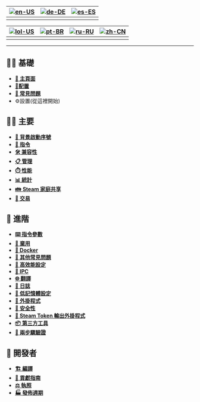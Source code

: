 | [![en-US](https://raw.githubusercontent.com/hjnilsson/country-flags/master/png100px/us.png)](https://github.com/JustArchiNET/ArchiSteamFarm/wiki/Home) | [![de-DE](https://raw.githubusercontent.com/hjnilsson/country-flags/master/png100px/de.png)](https://github.com/JustArchiNET/ArchiSteamFarm/wiki/Home-de-DE) | [![es-ES](https://raw.githubusercontent.com/hjnilsson/country-flags/master/png100px/es.png)](https://github.com/JustArchiNET/ArchiSteamFarm/wiki/Home-es-ES) |
| ------------------------------------------------------------------------------------------------------------------------------------------------------ | ------------------------------------------------------------------------------------------------------------------------------------------------------------ | ------------------------------------------------------------------------------------------------------------------------------------------------------------ |
|                                                                                                                                                        |                                                                                                                                                              |                                                                                                                                                              |

| [![lol-US](https://raw.githubusercontent.com/JustArchiNET/ArchiSteamFarm/main/resources/lol-US.png)](https://github.com/JustArchiNET/ArchiSteamFarm/wiki/Home-lol-US) | [![pt-BR](https://raw.githubusercontent.com/hjnilsson/country-flags/master/png100px/br.png)](https://github.com/JustArchiNET/ArchiSteamFarm/wiki/Home-pt-BR) | [![ru-RU](https://raw.githubusercontent.com/hjnilsson/country-flags/master/png100px/ru.png)](https://github.com/JustArchiNET/ArchiSteamFarm/wiki/Home-ru-RU) | [![zh-CN](https://raw.githubusercontent.com/hjnilsson/country-flags/master/png100px/cn.png)](https://github.com/JustArchiNET/ArchiSteamFarm/wiki/Home-zh-CN) |
| --------------------------------------------------------------------------------------------------------------------------------------------------------------------- | ------------------------------------------------------------------------------------------------------------------------------------------------------------ | ------------------------------------------------------------------------------------------------------------------------------------------------------------ | ------------------------------------------------------------------------------------------------------------------------------------------------------------ |
|                                                                                                                                                                       |                                                                                                                                                              |                                                                                                                                                              |                                                                                                                                                              |

***

## 👨‍🏫 基礎

* **[🏡 主頁面](https://github.com/JustArchiNET/ArchiSteamFarm/wiki/Home)**
* **[🔧配置](https://github.com/JustArchiNET/ArchiSteamFarm/wiki/Configuration)**
* **[💬 常見問題](https://github.com/JustArchiNET/ArchiSteamFarm/wiki/FAQ)**
* ⚙️設置(從這裡開始)


## 👨‍🎓️ 主要

* **[👥 背景啟動序號](https://github.com/JustArchiNET/ArchiSteamFarm/wiki/Background-games-redeemer)**
* **[📢 指令](https://github.com/JustArchiNET/ArchiSteamFarm/wiki/Commands)**
* **[🛠️ 兼容性](https://github.com/JustArchiNET/ArchiSteamFarm/wiki/Compatibility)**
* **[📋 管理](https://github.com/JustArchiNET/ArchiSteamFarm/wiki/Management)**
* **[⏱️ 性能](https://github.com/JustArchiNET/ArchiSteamFarm/wiki/Performance)**
* **[📊 統計](https://github.com/JustArchiNET/ArchiSteamFarm/wiki/Statistics)**
* **[👪 Steam 家庭共享](https://github.com/JustArchiNET/ArchiSteamFarm/wiki/Steam-Family-Sharing)**
* **[🔄 交易](https://github.com/JustArchiNET/ArchiSteamFarm/wiki/Trading)**


## 🧙 進階

* **[⌨️ 指令參數](https://github.com/JustArchiNET/ArchiSteamFarm/wiki/Command-line-arguments)**
* **[🚧 棄用](https://github.com/JustArchiNET/ArchiSteamFarm/wiki/Deprecation)**
* **[🐳 Docker](https://github.com/JustArchiNET/ArchiSteamFarm/wiki/Docker)**
* **[🤔 其他常見問題](https://github.com/JustArchiNET/ArchiSteamFarm/wiki/Extended-FAQ)**
* **[🚀 高效能設定](https://github.com/JustArchiNET/ArchiSteamFarm/wiki/High-performance-setup)**
* **[🔗 IPC](https://github.com/JustArchiNET/ArchiSteamFarm/wiki/IPC)**
* **[🌐 翻譯](https://github.com/JustArchiNET/ArchiSteamFarm/wiki/Localization)**
* **[📝 日誌](https://github.com/JustArchiNET/ArchiSteamFarm/wiki/Logging)**
* **[💾 低記憶體設定](https://github.com/JustArchiNET/ArchiSteamFarm/wiki/Low-memory-setup)**
* **[🔌 外掛程式](https://github.com/JustArchiNET/ArchiSteamFarm/wiki/Plugins)**
* **[🔐 安全性](https://github.com/JustArchiNET/ArchiSteamFarm/wiki/Security)**
* **[🧩 Steam Token 輸出外掛程式](https://github.com/JustArchiNET/ArchiSteamFarm/wiki/SteamTokenDumperPlugin)**
* **[📦 第三方工具](https://github.com/JustArchiNET/ArchiSteamFarm/wiki/Third-party)**
* **[📵 兩步驟驗證](https://github.com/JustArchiNET/ArchiSteamFarm/wiki/Two-factor-authentication)**


## 👷 開發者

* **[🏗️ 編譯](https://github.com/JustArchiNET/ArchiSteamFarm/wiki/Compilation)**
* **[🤝 貢獻指南](https://github.com/JustArchiNET/ArchiSteamFarm/blob/main/.github/CONTRIBUTING.md)**
* **[⚖️ 執照](https://github.com/JustArchiNET/ArchiSteamFarm/wiki/License)**
* **[🏭 發佈週期](https://github.com/JustArchiNET/ArchiSteamFarm/wiki/Release-cycle)**